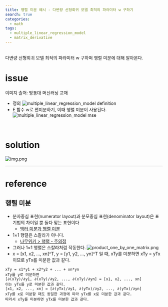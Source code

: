 ```yaml
---
title: 행렬 미분 예시 - 다변량 선형회귀 모델 최적의 파라미터 w 구하기
search: true
categories: 
  - math
tags:
  - multiple_linear_regression_model
  - matrix_derivative
---
```

<br />
다변량 선형회귀 모델 최적의 파라미터 w 구하며 행렬 미분에 대해 알아본다. 

# issue

이미지 출처: 방통대 머신러닝 교재
- 정의
![multiple_linear_regression_model definition]({{site.url}}/assets/images/mlrm/mlrm_definition.png)
- E 함수 w로 편미분하기, 이때 행렬 미분이 사용된다.
![multiple_linear_regression_model mse]({{site.url}}/assets/images/mlrm/mlrm_mse.png)

<br />

# solution 


![img.png]({{site.url}}/assets/images/mlrm/chatgpt_solution.png)

---
# reference
## 행렬 미분
- 분자중심 표현(numerator layout)과 분모중심 표현(denominator layout)은 표기법의 차이일 뿐 둘다 맞는 표현이다
  - [백터 미분과 행렬 미분](https://darkpgmr.tistory.com/141)
- 1×1 행렬은 스칼라가 아니다.
  - [나무위키 > 행렬 - 주의점](https://namu.wiki/w/%ED%96%89%EB%A0%AC(%EC%88%98%ED%95%99)#s-4.7)
- 그러나 1×1 행렬은 스칼라처럼 작동한다.
![product_one_by_one_matrix.png]({{site.url}}/assets/images/mlrm/product_one_by_one_matrix.png)
- x = [x1, x2, ..., xn]^T,   y = [y1, y2, ..., yn]^T 일 때,  xTy를 미분하면 xTy = yTx이므로 yTx를 미분한 값과 같다.
```
xTy = x1*y1 + x2*y2 + ... + xn*yn
xTy를 y로 미분하면
[∂(xTy)/∂y1, ∂(xTy)/∂y2, ..., ∂(xTy)/∂yn] = [x1, x2, ..., xn]
이는 yTx를 y로 미분한 값과 같다.
[x1, x2, ..., xn] = [∂(yTx)/∂y1, ∂(yTx)/∂y2, ..., ∂(yTx)/∂yn]
xTy를 x로 미분할 때도 동일한 과정에 따라 yTx를 x로 미분한 값과 같다.
따라서 xTy를 미분하면 yTx를 미분한 값과 같다.
```